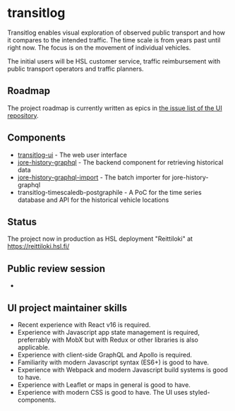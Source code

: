 # transitlog

Transitlog enables visual exploration of observed public transport and how it compares to the intended traffic.
The time scale is from years past until right now.
The focus is on the movement of individual vehicles.

The initial users will be HSL customer service, traffic reimbursement with public transport operators and traffic planners.



## Roadmap

The project roadmap is currently written as epics in [the issue list of the UI repository](https://github.com/HSLdevcom/transitlog-ui/issues).

## Components

- [transitlog-ui](https://github.com/HSLdevcom/transitlog-ui) - The web user interface
- [jore-history-graphql](https://github.com/HSLdevcom/jore-history-graphql) - The backend component for retrieving historical data
- [jore-history-graphql-import](https://github.com/HSLdevcom/jore-history-graphql-import) - The batch importer for jore-history-graphql
- transitlog-timescaledb-postgraphile - A PoC for the time series database and API for the historical vehicle locations

## Status

The project now in production as HSL deployment "Reittiloki" at https://reittiloki.hsl.fi/

## Public review session

-

## UI project maintainer skills

- Recent experience with React v16 is required.
- Experience with Javascript app state management is required, preferrably with MobX but with Redux or other libraries is also applicable.
- Experience with client-side GraphQL and Apollo is required.
- Familiarity with modern Javascript syntax (ES6+) is good to have.
- Experience with Webpack and modern Javascript build systems is good to have.
- Experience with Leaflet or maps in general is good to have.
- Experience with modern CSS is good to have. The UI uses styled-components.
